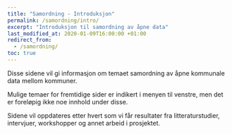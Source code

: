 ```yaml
---
title: "Samordning - Introduksjon"
permalink: /samordning/intro/
excerpt: "Introduksjon til samordning av åpne data"
last_modified_at: 2020-01-09T16:00:00 +01:00
redirect_from:
  - /samordning/
toc: true
---
```


Disse sidene vil gi informasjon om temaet samordning av åpne kommunale data mellom kommuner. 

Mulige temaer for fremtidige sider er indikert i menyen til venstre, men det er foreløpig ikke noe innhold under disse.

Sidene vil oppdateres etter hvert som vi får resultater fra litteraturstudier, intervjuer, workshopper og annet arbeid i prosjektet.

